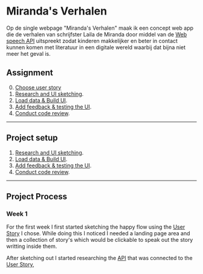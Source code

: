 # Miranda's Verhalen

Op de single webpage "Miranda's Verhalen" maak ik een concept web app die de verhalen van schrijfster Laila de Miranda door middel van de [Web speech API](https://developer.mozilla.org/en-US/docs/Web/API/Web_Speech_API) uitspreekt zodat kinderen makkelijker en beter in contact kunnen komen met literatuur in een digitale wereld waarbij dat bijna niet meer het geval is.

## Assignment

0. [Choose user story](https://github.com/cmda-minor-web/web-app-from-scratch-2122/blob/main/course/storytelling.md)
1. [Research and UI sketching](#).
2. [Load data & Build UI](#).
3. [Add feedback & testing the UI](#).
3. [Conduct code review](#).

---

## Project setup

1. [Research and UI sketching](#).
2. [Load data & Build UI](#).
3. [Add feedback & testing the UI](#).
3. [Conduct code review](#).

---

## Project Process
### Week 1

For the first week I first started sketching the happy flow using the [User Story](https://github.com/cmda-minor-web/web-app-from-scratch-2122/blob/main/course/storytelling.md) I chose. While doing this I noticed I needed a landing page area and then a collection of story's which would be clickable to speak out the story writting inside them.

After sketching out I started researching the [API](https://developer.mozilla.org/en-US/docs/Web/API/Web_Speech_API) that was connected to the [User Story](https://github.com/cmda-minor-web/web-app-from-scratch-2122/blob/main/course/storytelling.md), 
<!-- Add a link to your live demo in Github Pages 🌐-->

<!-- ☝️ replace this description with a description of your own work -->

<!-- replace the code in the /docs folder with your own, so you can showcase your work with GitHub Pages 🌍 -->

<!-- Add a nice poster image here at the end of the week, showing off your shiny frontend 📸 -->

<!-- Maybe a table of contents here? 📚 -->

<!-- How about a section that describes how to install this project? 🤓 -->

<!-- ...but how does one use this project? What are its features 🤔 -->

<!-- What external data source is featured in your project and what are its properties 🌠 -->

<!-- Maybe a checklist of done stuff and stuff still on your wishlist? ✅ -->

<!-- How about a license here? 📜 (or is it a licence?) 🤷 -->
